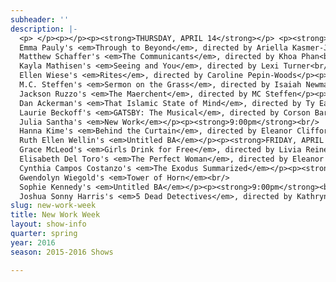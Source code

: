 ```yaml
---
subheader: ''
description: |-
  <p> </p><p></p><p><strong>THURSDAY, APRIL 14</strong></p> <p><strong>7:00pm</strong><br/>
  Emma Pauly's <em>Through to Beyond</em>, directed by Ariella Kasmer-Jacobs</p><p><strong>9:00pm</strong><br/>
  Matthew Schaffer's <em>The Communicants</em>, directed by Khoa Phan<br/>
  Kayla Mathisen's <em>Seeing and You</em>, directed by Lexi Turner<br/>
  Ellen Wiese's <em>Rites</em>, directed by Caroline Pepin-Woods</p><p><strong>FRIDAY, APRIL 15</strong></p> <p><strong>7:00pm</strong><br/>
  M.C. Steffen's <em>Sermon on the Grass</em>, directed by Isaiah Newman</p><p><strong>9:00pm</strong><br/>
  Jackson Ruzzo's <em>The Maerchent</em>, directed by MC Steffen</p><p><strong>SATURDAY, APRIL 16</strong></p><p><strong>7:00pm</strong><br/>
  Dan Ackerman's <em>That Islamic State of Mind</em>, directed by Ty Easley</p><p><strong>9:00pm</strong><br/>
  Laurie Beckoff's <em>GATSBY: The Musical</em>, directed by Corson Barnard</p> <p><strong>THURSDAY, APRIL 21</strong></p><p><strong>7:00pm</strong><br/><em>Further </em>by Alex Morales<br/>
  Julia Santha's <em>New Work</em></p><p><strong>9:00pm</strong><br/>
  Hanna Kime's <em>Behind the Curtain</em>, directed by Eleanor Clifford<br/>
  Ruth Ellen Wellin's <em>Untitled BA</em></p><p><strong>FRIDAY, APRIL 22</strong></p> <p><strong>7:00pm</strong><br/>
  Grace McLeod's <em>Girls Drink for Free</em>, directed by Livia Reiner</p><p><strong>9:00pm</strong><br/>
  Elisabeth Del Toro's <em>The Perfect Woman</em>, directed by Eleanor Clifford<br/>
  Cynthia Campos Costanzo's <em>The Exodus Summarized</em></p><p><strong>SATURDAY, APRIL 23</strong></p><p><strong>7:00pm</strong><br/>
  Gwendolyn Wiegold's <em>Tower of Horn</em><br/>
  Sophie Kennedy's <em>Untitled BA</em></p><p><strong>9:00pm</strong><br/>
  Joshua Sonny Harris's <em>5 Dead Detectives</em>, directed by Kathryn Vandervalk</p><p><strong>Third Week</strong></p> <p>When Rebecca, a working mom, receives an unexpected but tempting offer from a surprising source, she is forced to evaluate her priorities in life, confront her past desires and present relationships and make a choice that could change everything. Not just for her, but for an entire world. Here there be dragons. Maybe.</p><p><strong>Emma Pauly</strong> (Writer) is a fourth year TAPS major and Classics minor in the College. Previous acting credits include <em>Medea</em> (Nurse), <em>Iron Bridal Feast </em>(Clytemnestra), <em>An Apology for the Course and Outcome of Certain Events Delivered by Doctor John Faustus on This His Final Evening</em> (Faustust), and this quarter's production of <em>The Bacchae</em> (Dionysus).</p><p><strong>Ariella Kasmer-Jacobs</strong> (Director) is a student in the College.</p><p>A man takes communion for the first time in many years. He experiences the sacrament in all its joy, mysteries, and contradictions, leading him to interrogate the meaning and theatricality of one of the central rituals of the Christian faith.</p><p><strong>Matt Schaffer </strong>(Writer) is a fourth year in the College concentrating in History and English Literature. His area of focus is in the history and literature of colonial religion.</p><p><strong>Khoa Phan </strong>(Director) is a first-year in the College, potentially majoring in Fundamentals and Sociology. Previously directed "Variations on the Death of Trotsky" at Stevenson School.</p> <p>Kayle Mathiesen's B.A. project.</p><p><strong>Kayla Mathiesen</strong> (Writer) is a student in the College.</p><p><strong>Lexi Turner </strong>(Director) is a student in the College.</p><p>A year after her brother was accused of rape, Katie returns to his college campus to piece together what happened. As the perspectives of others in the community unravel the story, Katie faces the question of how to pass judgment on the stories we tell ourselves.</p> <p><strong>Ellen Wiese</strong> (Writer) is a third-year in the College majoring in English and Public Policy. Previous theater experience includes assistant stage managing Miss Julie and By the Bog of Cats and designing for Theater[24].</p> <p><strong>Caroline Pepin-Woods</strong> (Director) is a second-year in the College majoring in international studies. Previous credits include Theater 24, New Work Weeks, and design for Le Vorris &amp; Vox.</p><p><span></span></p>
slug: new-work-week
title: New Work Week
layout: show-info
quarter: spring
year: 2016
season: 2015-2016 Shows

---
```

